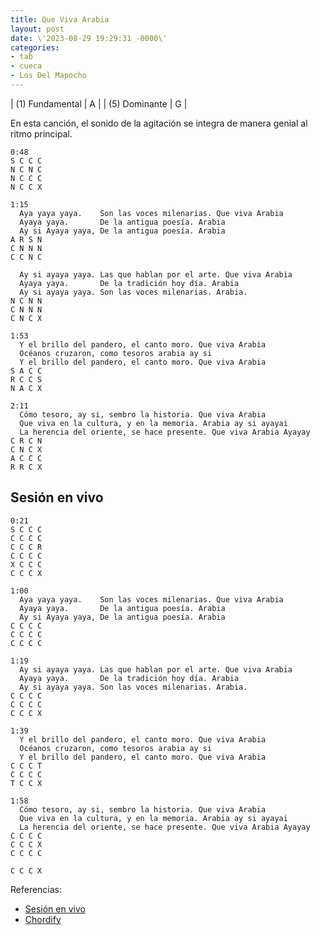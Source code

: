 ```yaml
---
title: Que Viva Arabia
layout: post
date: \'2023-08-29 19:29:31 -0000\'
categories:
- tab
- cueca
- Los Del Mapocho
---
```


| (1) Fundamental | A |
| (5) Dominante   | G |

En esta canción, el sonido de la agitación se integra de manera genial al ritmo principal.

~~~
0:48
S C C C
N C N C
N C C C
N C C X
~~~

~~~
1:15
  Aya yaya yaya.    Son las voces milenarias. Que viva Arabia
  Ayaya yaya.       De la antigua poesía. Arabia
  Ay si Ayaya yaya, De la antigua poesía. Arabia
A R S N
C N N N
C C N C
~~~
  
  
~~~
  Ay si ayaya yaya. Las que hablan por el arte. Que viva Arabia
  Ayaya yaya.       De la tradición hoy día. Arabia
  Ay si ayaya yaya. Son las voces milenarias. Arabia.
N C N N
C N N N
C N C X
~~~

~~~
1:53
  Y el brillo del pandero, el canto moro. Que viva Arabia
  Océanos cruzaron, como tesoros arabia ay si
  Y el brillo del pandero, el canto moro. Que viva Arabia
S A C C
R C C S
N A C X
~~~

~~~
2:11
  Cómo tesoro, ay si, sembro la historia. Que viva Arabia
  Que viva en la cultura, y en la memoria. Arabia ay si ayayai
  La herencia del oriente, se hace presente. Que viva Arabia Ayayay
C R C N
C N C X
A C C C
R R C X
~~~


## Sesión en vivo

~~~
0:21
S C C C
C C C C
C C C R
C C C C
X C C C
C C C X
~~~

~~~
1:00
  Aya yaya yaya.    Son las voces milenarias. Que viva Arabia
  Ayaya yaya.       De la antigua poesía. Arabia
  Ay si Ayaya yaya, De la antigua poesía. Arabia
C C C C
C C C C
C C C C
~~~
  
  
~~~
1:19
  Ay si ayaya yaya. Las que hablan por el arte. Que viva Arabia
  Ayaya yaya.       De la tradición hoy día. Arabia
  Ay si ayaya yaya. Son las voces milenarias. Arabia.
C C C C
C C C C
C C C X
~~~

~~~
1:39
  Y el brillo del pandero, el canto moro. Que viva Arabia
  Océanos cruzaron, como tesoros arabia ay si
  Y el brillo del pandero, el canto moro. Que viva Arabia
C C C T
C C C C
T C C X
~~~

~~~
1:58
  Cómo tesoro, ay si, sembro la historia. Que viva Arabia
  Que viva en la cultura, y en la memoria. Arabia ay si ayayai
  La herencia del oriente, se hace presente. Que viva Arabia Ayayay
C C C C
C C C X
C C C C

C C C X
~~~


Referencias:
- [Sesión en vivo](https://www.youtube.com/watch?v=DM9rd3lsScg)
- [Chordify](https://chordify.net/es/chords/los-del-mapocho-pata-mora-morena-como-el-canto-del-beduino-que-viva-arabia-los-del-mapocho)
